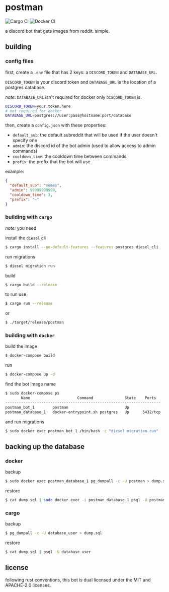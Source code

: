# postman
![Cargo CI](https://github.com/Technical27/postman/workflows/Cargo%20CI/badge.svg)
![Docker CI](https://github.com/Technical27/postman/workflows/Docker%20CI/badge.svg)

a discord bot that gets images from reddit. simple.

## building
### config files
first, create a `.env` file that has 2 keys: a `DISCORD_TOKEN` and `DATABASE_URL`.

`DISCORD_TOKEN` is your discord token and `DATABASE_URL` is the location of a postgres database.

*note*: `DATABASE_URL` isn't required for docker only `DISCORD_TOKEN` is.
```bash
DISCORD_TOKEN=your.token.here
# not required for docker
DATABASE_URL=postgres://user:pass@hostname:port/database
```

then, create a `config.json` with these properties:
  - `default_sub`:
       the default subreddit that will be used if the user doesn't specify one
  - `admin`:
      the discord id of the bot admin (used to allow access to admin commands)
  - `cooldown_time`:
      the cooldown time between commands
  - `prefix`:
      the prefix that the bot will use

example:
```json
{
  "default_sub": "memes",
  "admin": 99999999999,
  "cooldown_time": 3,
  "prefix": "~"
}
```

### building with `cargo`

*note:* you need

install the `diesel` cli
```bash
$ cargo install --no-default-features --features postgres diesel_cli
```

run migrations
```bash
$ diesel migration run
```

build
```bash
$ cargo build --release
```

to run use
```bash
$ cargo run --release
```
or
```bash
$ ./target/release/postman
```

### building with `docker`

build the image
```bash
$ docker-compose build
```

run
```bash
$ docker-compose up -d
```

find the bot image name
```bash
$ sudo docker-compose ps
       Name                     Command              State    Ports
---------------------------------------------------------------------
postman_bot_1        postman                         Up
postman_database_1   docker-entrypoint.sh postgres   Up      5432/tcp
```
and run migrations
```bash
$ sudo docker exec postman_bot_1 /bin/bash -c "diesel migration run"
```

## backing up the database
### docker
backup
```bash
$ sudo docker exec postman_database_1 pg_dumpall -c -U postman > dump.sql
```
restore
```bash
$ cat dump.sql | sudo docker exec -i postman_database_1 psql -U postman
```
### cargo
backup
```bash
$ pg_dumpall -c -U database_user > dump.sql
```
restore
```bash
$ cat dump.sql | psql -U database_user
```
## license

following rust conventions, this bot is dual licensed under the MIT and APACHE-2.0 licenses.
